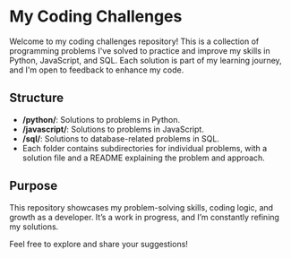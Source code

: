 # My Coding Challenges

Welcome to my coding challenges repository! This is a collection of programming problems I've solved to practice and improve my skills in Python, JavaScript, and SQL. Each solution is part of my learning journey, and I'm open to feedback to enhance my code.

## Structure
- **/python/**: Solutions to problems in Python.
- **/javascript/**: Solutions to problems in JavaScript.
- **/sql/**: Solutions to database-related problems in SQL.
- Each folder contains subdirectories for individual problems, with a solution file and a README explaining the problem and approach.

## Purpose
This repository showcases my problem-solving skills, coding logic, and growth as a developer. It’s a work in progress, and I’m constantly refining my solutions.

Feel free to explore and share your suggestions!
